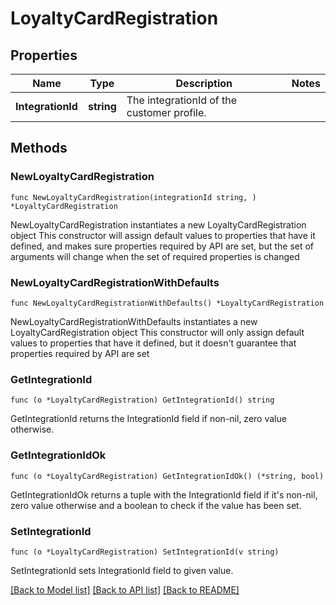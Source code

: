 # LoyaltyCardRegistration

## Properties

Name | Type | Description | Notes
------------ | ------------- | ------------- | -------------
**IntegrationId** | **string** | The integrationId of the customer profile. | 

## Methods

### NewLoyaltyCardRegistration

`func NewLoyaltyCardRegistration(integrationId string, ) *LoyaltyCardRegistration`

NewLoyaltyCardRegistration instantiates a new LoyaltyCardRegistration object
This constructor will assign default values to properties that have it defined,
and makes sure properties required by API are set, but the set of arguments
will change when the set of required properties is changed

### NewLoyaltyCardRegistrationWithDefaults

`func NewLoyaltyCardRegistrationWithDefaults() *LoyaltyCardRegistration`

NewLoyaltyCardRegistrationWithDefaults instantiates a new LoyaltyCardRegistration object
This constructor will only assign default values to properties that have it defined,
but it doesn't guarantee that properties required by API are set

### GetIntegrationId

`func (o *LoyaltyCardRegistration) GetIntegrationId() string`

GetIntegrationId returns the IntegrationId field if non-nil, zero value otherwise.

### GetIntegrationIdOk

`func (o *LoyaltyCardRegistration) GetIntegrationIdOk() (*string, bool)`

GetIntegrationIdOk returns a tuple with the IntegrationId field if it's non-nil, zero value otherwise
and a boolean to check if the value has been set.

### SetIntegrationId

`func (o *LoyaltyCardRegistration) SetIntegrationId(v string)`

SetIntegrationId sets IntegrationId field to given value.



[[Back to Model list]](../README.md#documentation-for-models) [[Back to API list]](../README.md#documentation-for-api-endpoints) [[Back to README]](../README.md)


